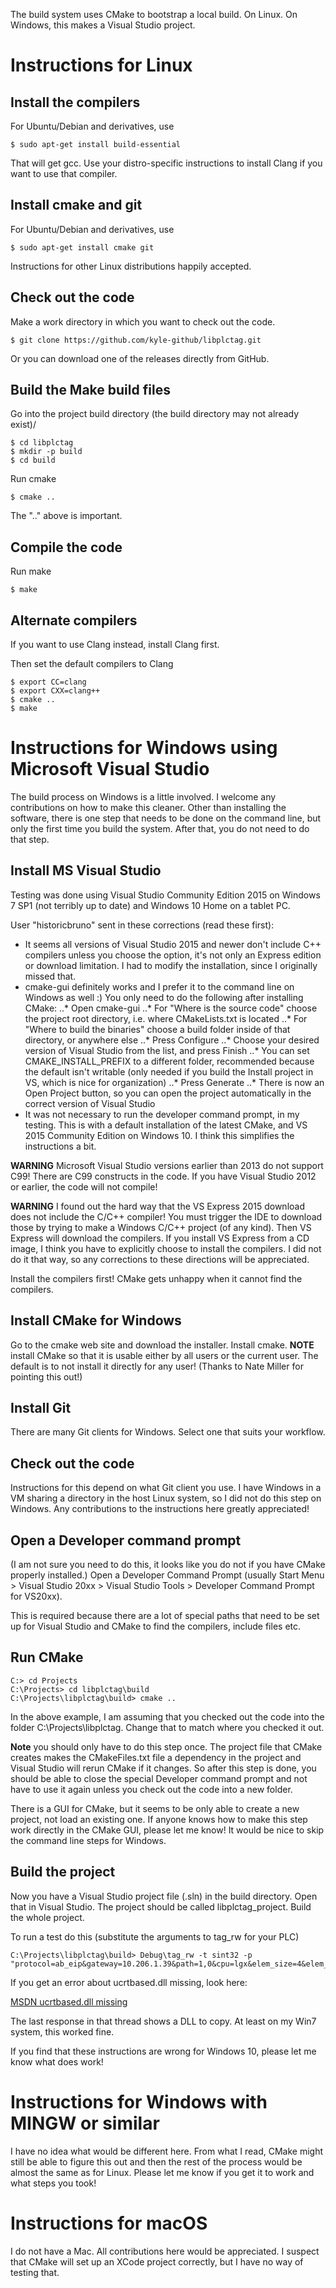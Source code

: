The build system uses CMake to bootstrap a local build.  On Linux.  On Windows, this makes a Visual Studio project.


# Instructions for Linux

## Install the compilers

For Ubuntu/Debian and derivatives, use

```
$ sudo apt-get install build-essential
```

That will get gcc.   Use your distro-specific instructions to install Clang if you want to use that compiler.

## Install cmake and git

For Ubuntu/Debian and derivatives, use

```
$ sudo apt-get install cmake git
```

Instructions for other Linux distributions happily accepted.


## Check out the code

Make a work directory in which you want to check out the code.

```
$ git clone https://github.com/kyle-github/libplctag.git
```

Or you can download one of the releases directly from GitHub.


## Build the Make build files


Go into the project build directory (the build directory may not already exist)/

```
$ cd libplctag
$ mkdir -p build
$ cd build
```

Run cmake

```
$ cmake ..
```

The ".." above is important.


## Compile the code

Run make

```
$ make
```

## Alternate compilers

If you want to use Clang instead, install Clang first.

Then set the default compilers to Clang

```
$ export CC=clang
$ export CXX=clang++
$ cmake ..
$ make
```

# Instructions for Windows using Microsoft Visual Studio

The build process on Windows is a little involved.  I welcome any contributions on how to make this cleaner.  Other than installing
the software, there is one step that needs to be done on the command line, but only the first time you build the system.  After that,
you do not need to do that step.

## Install MS Visual Studio

Testing was done using Visual Studio Community Edition 2015 on Windows 7 SP1 (not terribly up to date) and Windows 10 Home on a tablet PC.

User "historicbruno" sent in these corrections (read these first):

* It seems all versions of Visual Studio 2015 and newer don't include C++ compilers unless you choose the option, it's not only an Express edition or download limitation. I had to modify the installation, since I originally missed that.
* cmake-gui definitely works and I prefer it to the command line on Windows as well :) You only need to do the following after installing CMake:
..* Open cmake-gui
..* For "Where is the source code" choose the project root directory, i.e. where CMakeLists.txt is located
..* For "Where to build the binaries" choose a build folder inside of that directory, or anywhere else
..* Press Configure
..* Choose your desired version of Visual Studio from the list, and press Finish
..* You can set CMAKE_INSTALL_PREFIX to a different folder, recommended because the default isn't writable (only needed if you build the Install project in VS, which is nice for organization)
..* Press Generate
..* There is now an Open Project button, so you can open the project automatically in the correct version of Visual Studio
* It was not necessary to run the developer command prompt, in my testing. This is with a default installation of the latest CMake, and VS 2015 Community Edition on Windows 10. I think this simplifies the instructions a bit.



__WARNING__ Microsoft Visual Studio versions earlier than 2013 do not support C99!  There are C99 constructs in the code.  If you have Visual Studio
2012 or earlier, the code will not compile!

__WARNING__ I found out the hard way that the VS Express 2015 download does not include the C/C++ compiler!  You must trigger the IDE to download those by trying to make a
Windows C/C++ project (of any kind).  Then VS Express will download the compilers.  If you install VS Express from a CD image, I think you have to explicitly choose to
install the compilers.  I did not do it that way, so any corrections to these directions will be appreciated.

Install the compilers first!  CMake gets unhappy when it cannot find the compilers.

## Install CMake for Windows

Go to the cmake web site and download the installer.  Install cmake.  __NOTE__ install CMake so that it is usable either by all users or the current user.  The default is to
not install it directly for any user! (Thanks to Nate Miller for pointing this out!)

## Install Git

There are many Git clients for Windows.  Select one that suits your workflow.

## Check out the code

Instructions for this depend on what Git client you use.  I have Windows in a VM sharing a directory in the host Linux system, so I did not do this step on Windows.
Any contributions to the instructions here greatly appreciated!

## Open a Developer command prompt



(I am not sure you need to do this, it looks like you do not if you have CMake properly installed.) Open a Developer Command Prompt (usually Start Menu > Visual Studio 20xx > Visual Studio Tools > Developer Command Prompt for VS20xx).

This is required because there are a lot of special paths that need to be set up for Visual Studio and CMake to find the compilers, include files etc.

## Run CMake

```
C:> cd Projects
C:\Projects> cd libplctag\build
C:\Projects\libplctag\build> cmake ..
```

In the above example, I am assuming that you checked out the code into the folder C:\Projects\libplctag.  Change that to match where you checked it out.

__Note__ you should only have to do this step once.  The project file that CMake creates makes the CMakeFiles.txt file a dependency in the project and Visual
Studio will rerun CMake if it changes.   So after this step is done, you should be able to close the special Developer command prompt and not have to use it
again unless you check out the code into a new folder.

There is a GUI for CMake, but it seems to be only able to create a new project, not load an existing one.  If anyone knows how to make this step work directly in
the CMake GUI, please let me know!  It would be nice to skip the command line steps for Windows.

## Build the project

Now you have a Visual Studio project file (.sln) in the build directory.  Open that in Visual Studio.  The project should be called libplctag_project.  Build
the whole project.

To run a test do this (substitute the arguments to tag_rw for your PLC)

```
C:\Projects\libplctag\build> Debug\tag_rw -t sint32 -p "protocol=ab_eip&gateway=10.206.1.39&path=1,0&cpu=lgx&elem_size=4&elem_count=10&name=TestDINTArray"
```

If you get an error about ucrtbased.dll missing, look here:

[MSDN ucrtbased.dll missing](https://social.msdn.microsoft.com/Forums/sqlserver/en-US/7f22624f-d8c9-435b-a546-f1fc470bfb5b/vs2015-c-project-needs-ucrtbaseddll-how-to-install?forum=vssetup)

The last response in that thread shows a DLL to copy.  At least on my Win7 system, this worked fine.

If you find that these instructions are wrong for Windows 10, please let me know what does work!

# Instructions for Windows with MINGW or similar

I have no idea what would be different here.  From what I read, CMake might still be able to figure this out and then the rest of the process would be almost the same
as for Linux.  Please let me know if you get it to work and what steps you took!

# Instructions for macOS

I do not have a Mac.  All contributions here would be appreciated. I suspect that CMake will set up an XCode project correctly, but I have no way of testing that.
